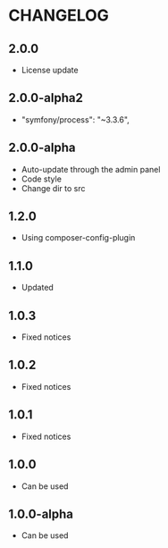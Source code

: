 CHANGELOG
==============

2.0.0
-----------------
 * License update
 
2.0.0-alpha2
-----------------
 * "symfony/process": "~3.3.6",
 
2.0.0-alpha
-----------------
 * Auto-update through the admin panel
 * Code style
 * Change dir to src
 
1.2.0
-----------------
 * Using composer-config-plugin
 
1.1.0
-----------------
  * Updated

1.0.3
-----------------
  * Fixed notices

1.0.2
-----------------
  * Fixed notices

1.0.1
-----------------
  * Fixed notices

1.0.0
-----------------
  * Can be used

1.0.0-alpha
-----------------
  * Can be used

